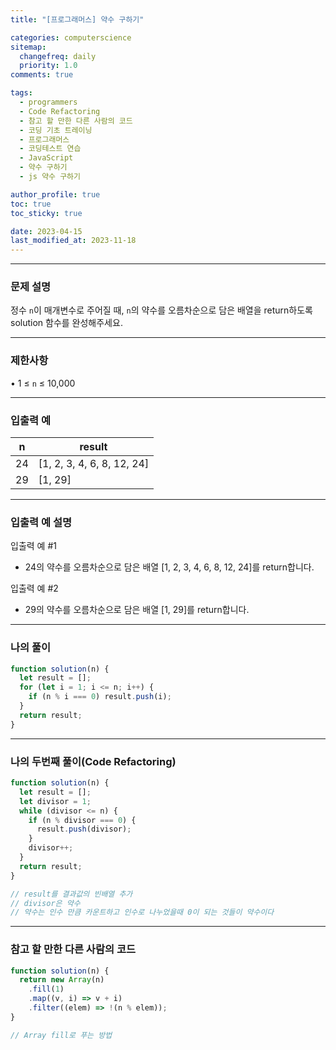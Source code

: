 ```yaml
---
title: "[프로그래머스] 약수 구하기"

categories: computerscience
sitemap:
  changefreq: daily
  priority: 1.0
comments: true

tags:
  - programmers
  - Code Refactoring
  - 참고 할 만한 다른 사람의 코드
  - 코딩 기초 트레이닝
  - 프로그래머스
  - 코딩테스트 연습
  - JavaScript
  - 약수 구하기
  - js 약수 구하기

author_profile: true
toc: true
toc_sticky: true

date: 2023-04-15
last_modified_at: 2023-11-18
---
```


---

### 문제 설명

정수 `n`이 매개변수로 주어질 때, `n`의 약수를 오름차순으로 담은 배열을 return하도록 solution 함수를 완성해주세요.

---

### 제한사항

• 1 ≤ `n` ≤ 10,000

---

### 입출력 예

| n   | result                     |
| --- | -------------------------- |
| 24  | [1, 2, 3, 4, 6, 8, 12, 24] |
| 29  | [1, 29]                    |

---

### 입출력 예 설명

입출력 예 #1

- 24의 약수를 오름차순으로 담은 배열 [1, 2, 3, 4, 6, 8, 12, 24]를 return합니다.

입출력 예 #2

- 29의 약수를 오름차순으로 담은 배열 [1, 29]를 return합니다.

---

### 나의 풀이

```jsx
function solution(n) {
  let result = [];
  for (let i = 1; i <= n; i++) {
    if (n % i === 0) result.push(i);
  }
  return result;
}
```

---

### 나의 두번째 풀이(Code Refactoring)

```jsx
function solution(n) {
  let result = [];
  let divisor = 1;
  while (divisor <= n) {
    if (n % divisor === 0) {
      result.push(divisor);
    }
    divisor++;
  }
  return result;
}

// result를 결과값의 빈배열 추가
// divisor은 약수
// 약수는 인수 만큼 카운트하고 인수로 나누었을때 0이 되는 것들이 약수이다
```

---

### 참고 할 만한 다른 사람의 코드

```jsx
function solution(n) {
  return new Array(n)
    .fill(1)
    .map((v, i) => v + i)
    .filter((elem) => !(n % elem));
}

// Array fill로 푸는 방법
```
